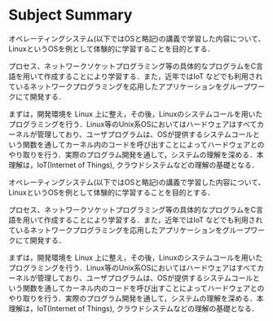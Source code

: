 # Subject Summary

オペレーティングシステム(以下ではOSと略記)の講義で学習した内容について、LinuxというOSを例として体験的に学習することを目的とする．

プロセス、ネットワークソケットプログラミング等の具体的なプログラムをC言語を用いて作成することにより学習する．また，近年ではIoT などでも利用されているネットワークプログラミングを応用したアプリケーションをグループワークにて開発する．

まずは，開発環境を Linux 上に整え，その後，Linuxのシステムコールを用いたプログラミングを行う．Linux等のUnix系OSにおいてはハードウェアはすべてカーネルが管理しており、ユーザプログラムは、OSが提供するシステムコールという関数を通してカーネル内のコードを呼び出すことによってハードウェアとのやり取りを行う．実際のプログラム開発を通して，システムの理解を深める．本理解は，IoT(Internet of Things), クラウドシステムなどの理解の基礎となる．


オペレーティングシステム(以下ではOSと略記)の講義で学習した内容について、LinuxというOSを例として体験的に学習することを目的とする．

プロセス、ネットワークソケットプログラミング等の具体的なプログラムをC言語を用いて作成することにより学習する．また，近年ではIoT などでも利用されているネットワークプログラミングを応用したアプリケーションをグループワークにて開発する．

まずは，開発環境を Linux 上に整え，その後，Linuxのシステムコールを用いたプログラミングを行う．Linux等のUnix系OSにおいてはハードウェアはすべてカーネルが管理しており、ユーザプログラムは、OSが提供するシステムコールという関数を通してカーネル内のコードを呼び出すことによってハードウェアとのやり取りを行う．実際のプログラム開発を通して，システムの理解を深める．本理解は，IoT(Internet of Things), クラウドシステムなどの理解の基礎となる．
